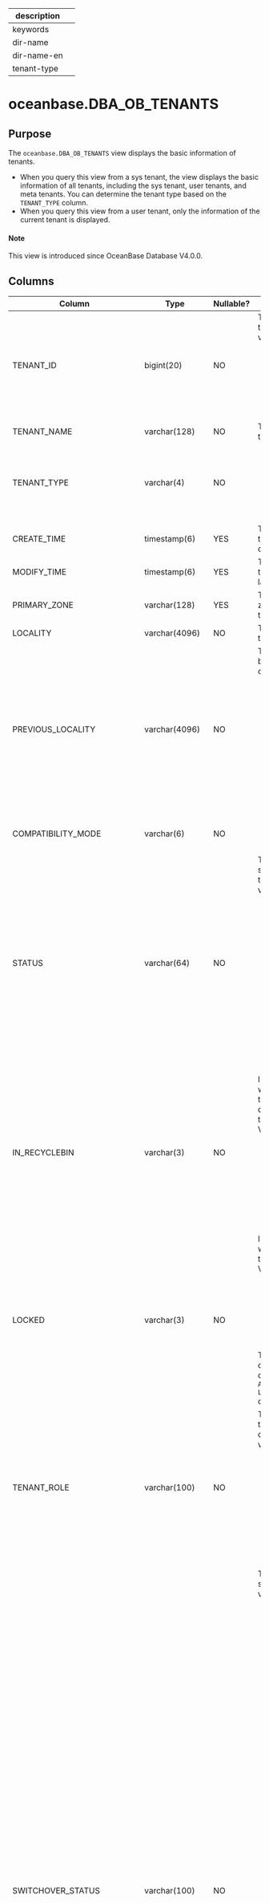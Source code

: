 | description ||
|---|---|
| keywords ||
| dir-name ||
| dir-name-en ||
| tenant-type ||

# oceanbase.DBA_OB_TENANTS

## Purpose

The `oceanbase.DBA_OB_TENANTS` view displays the basic information of tenants.

* When you query this view from a sys tenant, the view displays the basic information of all tenants, including the sys tenant, user tenants, and meta tenants. You can determine the tenant type based on the `TENANT_TYPE` column.
* When you query this view from a user tenant, only the information of the current tenant is displayed.

<main id="notice" type='explain'>
  <h4>Note</h4>
  <p>This view is introduced since OceanBase Database V4.0.0. </p>
</main>

## Columns

| **Column** | **Type** | **Nullable?** | **Description** |
| --- | --- | --- | --- |
| TENANT_ID | bigint(20) | NO | The ID of the tenant. Valid values:<ul><li> `1`: the sys tenant.  </li><li> Other values: a user tenant or meta tenant. </li></ul> |
| TENANT_NAME | varchar(128) | NO | The name of the tenant. |
| TENANT_TYPE | varchar(4) | NO | <ul><li> `SYS`: the sys tenant.  </li><li> `USER`: a user tenant. </li><li>`META`: a meta tenant. </li></ul> |
| CREATE_TIME | timestamp(6) | YES | The time when the tenant was created. |
| MODIFY_TIME | timestamp(6) | YES | The time when the tenant was last modified. |
| PRIMARY_ZONE | varchar(128) | YES | The primary zone of the tenant. |
| LOCALITY | varchar(4096) | NO | The locality of the tenant. |
| PREVIOUS_LOCALITY | varchar(4096) | NO | The locality before the change.<ul><li> If this column has a valid value, the locality change is not completed.  </li><li>The value `NULL` indicates that no locality change was performed.  </li></ul> |
| COMPATIBILITY_MODE | varchar(6) | NO | <ul><li>  MySQL mode </li><li>  Oracle mode</li></ul> |
| STATUS | varchar(64) | NO | The current status of the tenant. Valid values:<ul><li>   `NORMAL`: The tenant is normal.</li><li>`RESTORE`: The tenant is undergoing physical restore.  </li><li>`CREATING`: The tenant is being created. </li><li> `DROPPING`: The tenant is being dropped. </li></ul> |
| IN_RECYCLEBIN | varchar(3) | NO | Indicates whether the tenant has been dropped and is in the recycle bin. Valid values:<ul><li>  `YES`: The tenant is in the recycle bin. </li><li> `NO`: The tenant is not in the recycle bin. </li></ul> |
| LOCKED | varchar(3) | NO | Indicates whether the tenant is locked. Valid values:<ul><li>  `YES`: The tenant is locked. </li><li>`NO`: The tenant is not locked.  </li></ul>The value of this column is controlled by the `ALTER TENANT xxx LOCK&#124;UNLOCK` command. |
| TENANT_ROLE | varchar(100) | NO | The role of the tenant in the cluster. Valid values:<ul><li>`PRIMARY`: a primary tenant.   </li><li>  `STANDBY`: a standby tenant.  </li><li> `RESTORE`: The tenant is being restored. </li></ul> |
| SWITCHOVER_STATUS | varchar(100) | NO | The switchover status. Valid values:<ul><li>`NORMAL`: indicates that no switchover is performed for the current tenant.   </li><li>`PREPARE SWITCHING TO PRIMARY`: indicates that the current tenant is preparing for a switchover to the primary tenant. </li><li> `SWITCHING TO PRIMARY`: indicates that the current tenant is being switched to the primary tenant.</li><li>`PREPARE FLASHBACK`: indicates that the current tenant is preparing for flashback. </li><li> `FLASHBACK`: indicates that the current tenant is in the flashback status. </li><li>`PREPARE SWITCHING TO STANDBY`: indicates that the current tenant is preparing for a switchover to a standby tenant. </li><li> `SWITCHING TO STANDBY`: indicates that the current tenant is being switched to a standby tenant. </li></ul> |
| SWITCHOVER_EPOCH | bigint(20) | NO | The unique ID of the switchover or failover. |
| SYNC_SCN | bigint(20) unsigned | NO | The snapshot version that has been synchronized for the current tenant. The value is NULL for a sys or meta tenant. |
| REPLAYABLE_SCN | bigint(20) unsigned | NO | The snapshot version that can be replayed for the current tenant. The value is NULL for a sys or meta tenant. |
| READABLE_SCN | bigint(20) unsigned | NO | The snapshot version that can be read for the current tenant. The value is NULL for a sys or meta tenant. |
| RECOVERY_UNTIL_SCN | bigint(20) unsigned | NO | The maximum SCN that can be restored for the current tenant. The value is NULL for a sys or meta tenant. |
| LOG_MODE | varchar(100) | NO | The log archiving mode. Valid values:<ul><li>  `ARCHIVELOG`: indicates that log archiving is enabled. </li><li> `NOARCHIVELOG`: indicates that log archiving is not enabled. </li></ul> |
| ARBITRATION_SERVICE_STATUS | varchar(64) | NO | The arbitration service status of the tenant. Valid values:<ul><li>`ENABLING`: The arbitration service is being enabled for the tenant.   </li><li> `ENABLED`: The arbitration service is enabled for the tenant.</li><li> `DISABLING`: The arbitration service is being disabled for the tenant.</li><li>`DISABLED`: The arbitration service is disabled for the tenant. </li></ul> |
| UNIT_NUM | bigint(20) | NO | The number of resource units in each zone.<main id="notice" type='explain'><h4>Note</h4><p>This column is introduced since OceanBase Database V4.2.0.</p></main> |
| COMPATIBLE | varchar(65536) | NO | The compatibility version.<main id="notice" type='explain'><h4>Note</h4><p>This column is introduced since OceanBase Database V4.2.0.</p></main> |
| MAX_LS_ID | bigint(20) | NO | The maximum log stream ID of the tenant. The value is 1 for the sys tenant and meta tenant. For a user tenant, the value varies based on the actual situation. <main id="notice" type='explain'><h4>Note</h4><p>This column is introduced since OceanBase Database V4.2.0.</p></main> |
